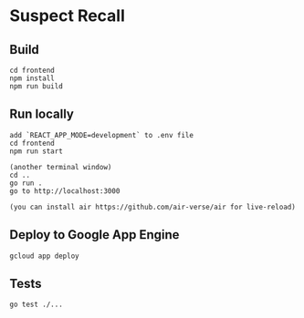 # Suspect Recall

## Build

```
cd frontend
npm install
npm run build
```

## Run locally 

```
add `REACT_APP_MODE=development` to .env file
cd frontend
npm run start

(another terminal window)
cd ..
go run .
go to http://localhost:3000

(you can install air https://github.com/air-verse/air for live-reload)
```

## Deploy to Google App Engine

```
gcloud app deploy
```

## Tests

```
go test ./...
```